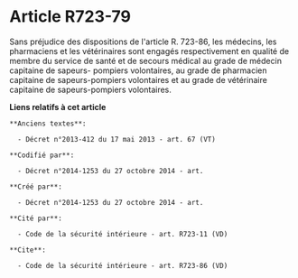 # Article R723-79

Sans préjudice des dispositions de l'article R. 723-86, les médecins, les pharmaciens et les vétérinaires sont engagés
respectivement en qualité de membre du service de santé et de secours médical au grade de médecin capitaine de sapeurs-
pompiers volontaires, au grade de pharmacien capitaine de sapeurs-pompiers volontaires et au grade de vétérinaire capitaine
de sapeurs-pompiers volontaires.

**Liens relatifs à cet article**

	**Anciens textes**:

	  - Décret n°2013-412 du 17 mai 2013 - art. 67 (VT)

	**Codifié par**:

	  - Décret n°2014-1253 du 27 octobre 2014 - art.

	**Créé par**:

	  - Décret n°2014-1253 du 27 octobre 2014 - art.

	**Cité par**:

	  - Code de la sécurité intérieure - art. R723-11 (VD)

	**Cite**:

	  - Code de la sécurité intérieure - art. R723-86 (VD)
